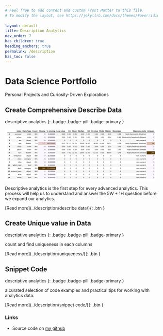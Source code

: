 ```yaml
---
# Feel free to add content and custom Front Matter to this file.
# To modify the layout, see https://jekyllrb.com/docs/themes/#overriding-theme-defaults

layout: default
title: Description Analytics
nav_order: 7
has_children: true
heading_anchors: true
permalink: /description
has_toc: false
---
```


# Data Science Portfolio
Personal Projects and Curiosity-Driven Explorations
<br>

##  Create Comprehensive Describe Data
descriptive analytics
{: .badge .badge-pill .badge-primary }

<img src="/assets/images/description/desc_01.png" alt="drawing" width="500"/>

Descriptive analytics is the first step for every advanced analytics. This process will help us to understand and answer the 5W + 1H question before we expand our analytics.

<span class="fs-3">
[Read more](../description/describe data/){: .btn }
</span>


##  Create Unique value in Data
descriptive analytics
{: .badge .badge-pill .badge-primary }

count and find uniqueness in each columns

<span class="fs-3">
[Read more](../description/uniqueness/){: .btn }
</span>


##  Snippet Code
descriptive analytics
{: .badge .badge-pill .badge-primary }

a curated selection of code examples and practical tips for working with analytics data.

<span class="fs-3">
[Read more](../description/snippet code/){: .btn }
</span>


### Links
- Source code on [my github](https://github.com/imanursar/)